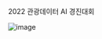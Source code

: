 2022 관광데이터 AI 경진대회		

![image](https://user-images.githubusercontent.com/71584305/195377907-dbf11be0-8e95-4843-a160-8565c445cdee.png)

